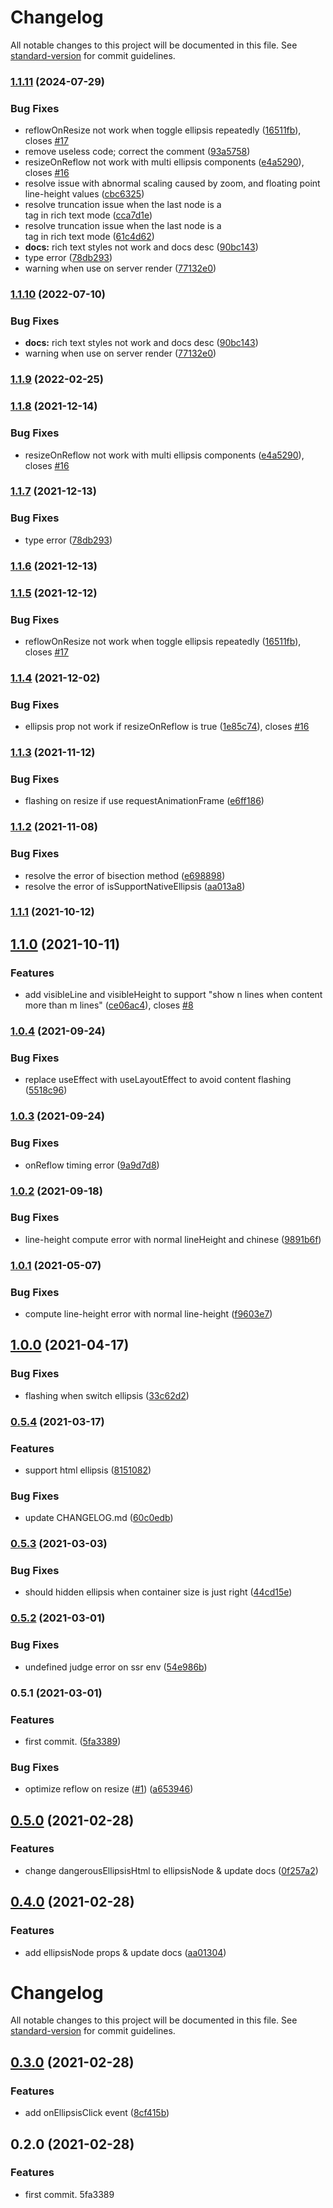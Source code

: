 # Changelog

All notable changes to this project will be documented in this file. See [standard-version](https://github.com/conventional-changelog/standard-version) for commit guidelines.

### [1.1.11](https://github.com/chenquincy/react-ellipsis/compare/v1.1.4...v1.1.11) (2024-07-29)


### Bug Fixes

* reflowOnResize not work when toggle ellipsis repeatedly ([16511fb](https://github.com/chenquincy/react-ellipsis/commit/16511fb21dfe80e849e95481fdfd02a5f9a472eb)), closes [#17](https://github.com/chenquincy/react-ellipsis/issues/17)
* remove useless code; correct the comment ([93a5758](https://github.com/chenquincy/react-ellipsis/commit/93a5758c6c8d4fb863e1d1466c88a8bd4afe9723))
* resizeOnReflow not work with multi ellipsis components ([e4a5290](https://github.com/chenquincy/react-ellipsis/commit/e4a5290ff93e5ffdfb185a823904801d81cbeced)), closes [#16](https://github.com/chenquincy/react-ellipsis/issues/16)
* resolve issue with abnormal scaling caused by zoom, and floating point line-height values ([cbc6325](https://github.com/chenquincy/react-ellipsis/commit/cbc6325b26d1bc8678bdb720599920fcc209ebee))
* resolve truncation issue when the last node is a <br> tag in rich text mode ([cca7d1e](https://github.com/chenquincy/react-ellipsis/commit/cca7d1e296744863880cc794c38d16581fd26eb2))
* resolve truncation issue when the last node is a <br> tag in rich text mode ([61c4d62](https://github.com/chenquincy/react-ellipsis/commit/61c4d626cadb90a9dd5d18e9029e5b298fa47469))
* **docs:** rich text styles not work and docs desc ([90bc143](https://github.com/chenquincy/react-ellipsis/commit/90bc1431f8bf0a39166b893f5e9edb3a784a1493))
* type error ([78db293](https://github.com/chenquincy/react-ellipsis/commit/78db293bb6179fe77a211d90aabb02d13ae748b4))
* warning when use on server render ([77132e0](https://github.com/chenquincy/react-ellipsis/commit/77132e0bdf950c7ead2f91d7b9fa853b0720f6a6))

### [1.1.10](https://github.com/chenquincy/react-ellipsis/compare/v1.1.9...v1.1.10) (2022-07-10)


### Bug Fixes

* **docs:** rich text styles not work and docs desc ([90bc143](https://github.com/chenquincy/react-ellipsis/commit/90bc1431f8bf0a39166b893f5e9edb3a784a1493))
* warning when use on server render ([77132e0](https://github.com/chenquincy/react-ellipsis/commit/77132e0bdf950c7ead2f91d7b9fa853b0720f6a6))

### [1.1.9](https://github.com/chenquincy/react-ellipsis/compare/v1.1.8...v1.1.9) (2022-02-25)

### [1.1.8](https://github.com/chenquincy/react-ellipsis/compare/v1.1.7...v1.1.8) (2021-12-14)


### Bug Fixes

* resizeOnReflow not work with multi ellipsis components ([e4a5290](https://github.com/chenquincy/react-ellipsis/commit/e4a5290ff93e5ffdfb185a823904801d81cbeced)), closes [#16](https://github.com/chenquincy/react-ellipsis/issues/16)

### [1.1.7](https://github.com/chenquincy/react-ellipsis/compare/v1.1.6...v1.1.7) (2021-12-13)


### Bug Fixes

* type error ([78db293](https://github.com/chenquincy/react-ellipsis/commit/78db293bb6179fe77a211d90aabb02d13ae748b4))

### [1.1.6](https://github.com/chenquincy/react-ellipsis/compare/v1.1.5...v1.1.6) (2021-12-13)

### [1.1.5](https://github.com/chenquincy/react-ellipsis/compare/v1.1.4...v1.1.5) (2021-12-12)


### Bug Fixes

* reflowOnResize not work when toggle ellipsis repeatedly ([16511fb](https://github.com/chenquincy/react-ellipsis/commit/16511fb21dfe80e849e95481fdfd02a5f9a472eb)), closes [#17](https://github.com/chenquincy/react-ellipsis/issues/17)

### [1.1.4](https://github.com/chenquincy/react-ellipsis/compare/v1.1.3...v1.1.4) (2021-12-02)


### Bug Fixes

* ellipsis prop not work if resizeOnReflow is true ([1e85c74](https://github.com/chenquincy/react-ellipsis/commit/1e85c7436a4b0f1cc77cf73788bab556b58fffeb)), closes [#16](https://github.com/chenquincy/react-ellipsis/issues/16)

### [1.1.3](https://github.com/chenquincy/react-ellipsis/compare/v1.1.2...v1.1.3) (2021-11-12)


### Bug Fixes

* flashing on resize if use requestAnimationFrame ([e6ff186](https://github.com/chenquincy/react-ellipsis/commit/e6ff18683f1bf2f0cfcb23bd140af168208522a8))

### [1.1.2](https://github.com/chenquincy/react-ellipsis/compare/v1.1.1...v1.1.2) (2021-11-08)


### Bug Fixes

* resolve the error of bisection method ([e698898](https://github.com/chenquincy/react-ellipsis/commit/e698898f5f3dc614fda1fc24b80b7c5992d2da56))
* resolve the error of isSupportNativeEllipsis ([aa013a8](https://github.com/chenquincy/react-ellipsis/commit/aa013a864a13a0434662fdab053a11f4076ceabc))

### [1.1.1](https://github.com/chenquincy/react-ellipsis/compare/v1.1.0...v1.1.1) (2021-10-12)

## [1.1.0](https://github.com/chenquincy/react-ellipsis/compare/v1.0.4...v1.1.0) (2021-10-11)


### Features

* add visibleLine and visibleHeight to support "show n lines when content more than m lines" ([ce06ac4](https://github.com/chenquincy/react-ellipsis/commit/ce06ac4bc255b130d253bfab5e12b3e5f7a61053)), closes [#8](https://github.com/chenquincy/react-ellipsis/issues/8)

### [1.0.4](https://github.com/chenquincy/react-ellipsis/compare/v1.0.3...v1.0.4) (2021-09-24)


### Bug Fixes

* replace useEffect with useLayoutEffect to avoid content flashing ([5518c96](https://github.com/chenquincy/react-ellipsis/commit/5518c9640e9cb649be797eb4c5fcf6e672473afc))

### [1.0.3](https://github.com/chenquincy/react-ellipsis/compare/v1.0.2...v1.0.3) (2021-09-24)


### Bug Fixes

* onReflow timing error ([9a9d7d8](https://github.com/chenquincy/react-ellipsis/commit/9a9d7d8f10ded83f2281e836633bed134c5359f6))

### [1.0.2](https://github.com/chenquincy/react-ellipsis/compare/v1.0.1...v1.0.2) (2021-09-18)


### Bug Fixes

* line-height compute error with normal lineHeight and chinese ([9891b6f](https://github.com/chenquincy/react-ellipsis/commit/9891b6f5a7b4fa513f8b863f1e91c173969353b5))

### [1.0.1](https://github.com/chenquincy/react-ellipsis/compare/v1.0.0...v1.0.1) (2021-05-07)


### Bug Fixes

* compute line-height error with normal line-height ([f9603e7](https://github.com/chenquincy/react-ellipsis/commit/f9603e7784bf204ecc074491f3fa7e6016f76aa0))

## [1.0.0](https://github.com/chenquincy/react-ellipsis/compare/v0.5.4...v1.0.0) (2021-04-17)


### Bug Fixes

* flashing when switch ellipsis ([33c62d2](https://github.com/chenquincy/react-ellipsis/commit/33c62d28207c6521a8d85bb567649f52072f2a05))

### [0.5.4](https://github.com/chenquincy/react-ellipsis/compare/v0.5.3...v0.5.4) (2021-03-17)


### Features

* support html ellipsis ([8151082](https://github.com/chenquincy/react-ellipsis/commit/81510826fa9212a9218e3188d98d937e1b56d999))


### Bug Fixes

* update CHANGELOG.md ([60c0edb](https://github.com/chenquincy/react-ellipsis/commit/60c0edbbe056e360ccff248980eecaa4a0a34580))

### [0.5.3](https://github.com/chenquincy/react-ellipsis/compare/v0.5.2...v0.5.3) (2021-03-03)


### Bug Fixes

* should hidden ellipsis when container size is just right ([44cd15e](https://github.com/chenquincy/react-ellipsis/commit/44cd15ef8a606694c4a84e73521195bce2730f7f))

### [0.5.2](https://github.com/chenquincy/react-ellipsis/compare/v0.5.1...v0.5.2) (2021-03-01)


### Bug Fixes

* undefined judge error on ssr env ([54e986b](https://github.com/chenquincy/react-ellipsis/commit/54e986beb003541ef80e92b5e6b8dbf18e02342f))

### 0.5.1 (2021-03-01)


### Features

* first commit. ([5fa3389](https://github.com/chenquincy/react-ellipsis/commit/5fa3389b41efce1d8bb8b225350e785f7dcbeb11))


### Bug Fixes

* optimize reflow on resize ([#1](https://github.com/chenquincy/react-ellipsis/issues/1)) ([a653946](https://github.com/chenquincy/react-ellipsis/commit/a653946870c023960a31a7e496c9518fa29c8780))

## [0.5.0](https://github.com/chenquincy/react-ellipsis/compare/v0.3.0...v0.5.0) (2021-02-28)


### Features

* change dangerousEllipsisHtml to ellipsisNode & update docs ([0f257a2](https://github.com/chenquincy/react-ellipsis/commit/0f257a29723125297cc129f4080f75c78b3be0bb))

<a name="0.4.0"></a>
## [0.4.0](https://github.com/chenquincy/react-ellipsis/compare/v0.3.0...v0.4.0) (2021-02-28)


### Features

* add ellipsisNode props & update docs ([aa01304](https://github.com/chenquincy/react-ellipsis/commit/aa01304))



# Changelog

All notable changes to this project will be documented in this file. See [standard-version](https://github.com/conventional-changelog/standard-version) for commit guidelines.

## [0.3.0](https://github.com/chenquincy/react-ellipsis/compare/v0.2.0...v0.3.0) (2021-02-28)


### Features

* add onEllipsisClick event ([8cf415b](https://github.com/chenquincy/react-ellipsis/commit/8cf415b377c63d5cfaa8328e40417cdfcdcbdf4e))

## 0.2.0 (2021-02-28)


### Features

* first commit. 5fa3389

